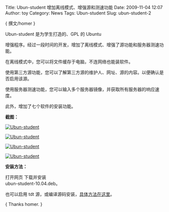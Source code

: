 Title: Ubun-student 增加离线模式、增强源和测速功能
Date: 2009-11-04 12:07
Author: toy
Category: News
Tags: Ubun-student
Slug: ubun-student-2

{ 撰文/homer }

Ubun-student 是为学生打造的、GPL 的 Ubuntu  

增强程序。经过一段时间的开发，增加了离线模式、增强了源功能和服务器测速功能。

在离线模式中，您可以将文件缓存于电脑，不连网络也能装软件。

使用第三方源功能，您可以了解第三方源的维护人、网址、源的内容。以便确认是否启用该源。

使用服务器测速功能，您可以输入多个服务器镜像，并获取所有服务器的响应速度。

此外，增加了七个软件的安装功能。

**截图：**

[![Ubun-student](http://i.linuxtoy.org/images/2009/11/thumb-main\_window.png)](http://i.linuxtoy.org/images/2009/11/main\_window.png)

[![Ubun-student](http://i.linuxtoy.org/images/2009/11/thumb-detect\_server.png)](http://i.linuxtoy.org/images/2009/11/detect\_server.png)

[![Ubun-student](http://i.linuxtoy.org/images/2009/11/thumb-third\_party\_repos.png)](http://i.linuxtoy.org/images/2009/11/third\_party\_repos.png)

[![Ubun-student](http://i.linuxtoy.org/images/2009/11/thumb-cache\_files.png)](http://i.linuxtoy.org/images/2009/11/cache\_files.png)

**安装方法：**

打开网页 下载并安装  
ubun-student-10.04.deb。

也可以启用 tdt
源，或编译源码安装，[具体方法在这里](http://tdt.sjtu.edu.cn/S/)。

{ Thanks homer. }
